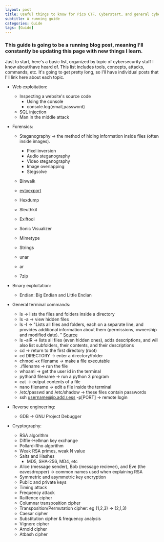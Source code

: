 ```yaml
---
layout: post
title: Useful things to know for Pico CTF, Cyberstart, and general cybersecurity
subtitle: A running guide
categories: Guide
tags: [Guide]
---
```


### This guide is going to be a running blog post, meaning I'll constantly be updating this page with new things I learn.

Just to start, here's a basic list, organized by topic of cybersecurity stuff I know about/have heard of. This list includes tools, concepts, attacks, commands, etc. It's going to get pretty long, so I'll have individual posts that I'll link here about each topic.
- Web exploitation:
  - Inspecting a website's source code
    - Using the console
    - console.log(email,password)
  - SQL injection
  - Man in the middle attack

- Forensics:
  - Steganography -> the method of hiding information inside files (often inside images).
    - Pixel inversion
    - Audio steganography
    - Video steganography
    - Image overlapping
    - Stegsolve

  - Binwalk
  - [evtxexport](http://manpages.ubuntu.com/manpages/focal/man1/evtxexport.1.html)
  - Hexdump
  - Sleuthkit
  - Exiftool
  - Sonic Visualizer
  - Mimetype
  - Strings
  - unar
  - ar
  - 7zip

- Binary exploitation:
  - Endian: Big Endian and Little Endian

- General terminal commands:
  - ls -> lists the files and folders inside a directory
  - ls -a -> view hidden files
  - ls -l -> "Lists all files and folders, each on a separate line, and provides additional information about them (permissions, ownership and modified date). " [Source](https://www.siteground.com/tutorials/ssh/listing/)
  - ls –alR -> lists all files (even hidden ones), adds descriptions, and will also list subfolders, their contents, and their descriptions
  - cd -> return to the first directory (root)
  - cd DIRECTORY -> enter a directory/folder
  - chmod +x filename -> make a file executable
  - ./filename -> run the file
  - whoami -> get the user id in the terminal
  - python3 filename -> run a python 3 program
  - cat -> output contents of a file
  - nano filename -> edit a file inside the terminal
  - /etc/passwd   and /etc/shadow -> these files contain passwords
  - ssh username@ip.add.r.ess -p[PORT]  -> remote login
- Reverse engineering:
  - GDB -> GNU Project Debugger

- Cryptography:
  - RSA algorithm
  - Diffie-Hellman key exchange
  - Pollard-Rho algorithm
  - Weak RSA primes, weak N value
  - Salts and Hashes
    - MD5, SHA-256, MD4, etc
  - Alice (message sender), Bob (message reciever), and Eve (the eavesdropper) -> common names used when explaining RSA
  - Symmetric and asymmetric key encryption
  - Public and private keys
  - Timing attack
  - Frequency attack
  - Railfence cipher
  - Columnar transposition cipher
  - Transposition/Permutation cipher: eg (1,2,3) -> (2,1,3)
  - Caesar cipher
  - Substitution cipher & frequency analysis
  - Vignere cipher
  - Arnold cipher
  - Atbash cipher
